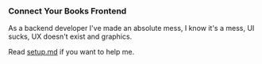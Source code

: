 ### Connect Your Books Frontend

As a backend developer I've made an absolute mess, I know
it's a mess, UI sucks, UX doesn't exist and graphics.

Read [setup.md](./docs/setup.md) if you want to help me.
